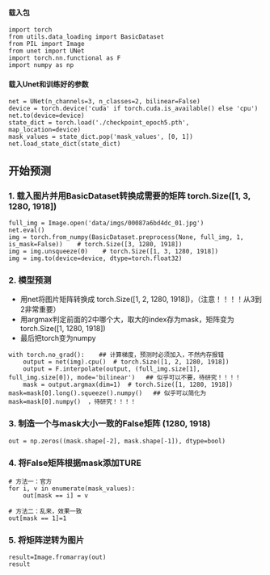 #### 载入包
```
import torch
from utils.data_loading import BasicDataset
from PIL import Image
from unet import UNet
import torch.nn.functional as F
import numpy as np
```
#### 载入Unet和训练好的参数
```
net = UNet(n_channels=3, n_classes=2, bilinear=False)
device = torch.device('cuda' if torch.cuda.is_available() else 'cpu')
net.to(device=device)
state_dict = torch.load('./checkpoint_epoch5.pth', map_location=device)
mask_values = state_dict.pop('mask_values', [0, 1])
net.load_state_dict(state_dict)
```
## 开始预测
### 1. 载入图片并用BasicDataset转换成需要的矩阵 torch.Size([1, 3, 1280, 1918])
```
full_img = Image.open('data/imgs/00087a6bd4dc_01.jpg')
net.eval()
img = torch.from_numpy(BasicDataset.preprocess(None, full_img, 1, is_mask=False))    # torch.Size([3, 1280, 1918])
img = img.unsqueeze(0)    # torch.Size([1, 3, 1280, 1918])
img = img.to(device=device, dtype=torch.float32)
```
### 2. 模型预测
- 用net将图片矩阵转换成 torch.Size([1, 2, 1280, 1918])，（注意！！！！从3到2非常重要）
- 用argmax判定前面的2中哪个大，取大的index存为mask，矩阵变为 torch.Size([1, 1280, 1918])
- 最后把torch变为numpy
```
with torch.no_grad():    ## 计算梯度，预测时必须加入，不然内存报错
    output = net(img).cpu()  # torch.Size([1, 2, 1280, 1918])
    output = F.interpolate(output, (full_img.size[1], full_img.size[0]), mode='bilinear')   ## 似乎可以不要，待研究！！！！
    mask = output.argmax(dim=1)  # torch.Size([1, 1280, 1918])
mask=mask[0].long().squeeze().numpy()   ## 似乎可以简化为 mask=mask[0].numpy()  ，待研究！！！！
```
### 3. 制造一个与mask大小一致的False矩阵  (1280, 1918)
```
out = np.zeros((mask.shape[-2], mask.shape[-1]), dtype=bool)
```
### 4. 将False矩阵根据mask添加TURE
```
# 方法一：官方
for i, v in enumerate(mask_values):
    out[mask == i] = v

# 方法二：乱来，效果一致
out[mask == 1]=1
```
### 5. 将矩阵逆转为图片
```
result=Image.fromarray(out)
result
```
